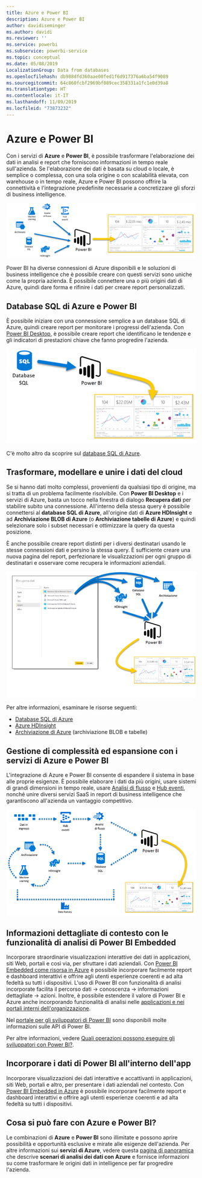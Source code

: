```yaml
---
title: Azure e Power BI
description: Azure e Power BI
author: davidiseminger
ms.author: davidi
ms.reviewer: ''
ms.service: powerbi
ms.subservice: powerbi-service
ms.topic: conceptual
ms.date: 05/08/2019
LocalizationGroup: Data from databases
ms.openlocfilehash: db988dfd360aae00fed1f6d917376a6ba54f9089
ms.sourcegitcommit: 64c860fcbf2969bf089cec358331a1fc1e0d39a8
ms.translationtype: HT
ms.contentlocale: it-IT
ms.lasthandoff: 11/09/2019
ms.locfileid: "73873232"
---
```

# <a name="azure-and-power-bi"></a>Azure e Power BI

Con i servizi di **Azure** e **Power BI**, è possibile trasformare l'elaborazione dei dati in analisi e report che forniscono informazioni in tempo reale sull'azienda. Se l'elaborazione dei dati è basata su cloud o locale, è semplice o complessa, con una sola origine o con scalabilità elevata, con warehouse o in tempo reale, Azure e Power BI possono offrire la connettività e l'integrazione predefinite necessarie a concretizzare gli sforzi di business intelligence.

![Azure](media/service-azure-and-power-bi/azure_1.png)

Power BI ha diverse connessioni di Azure disponibili e le soluzioni di business intelligence che è possibile creare con questi servizi sono uniche come la propria azienda. È possibile connettere una o più origini dati di Azure, quindi dare forma e rifinire i dati per creare report personalizzati.

## <a name="azure-sql-database-and-power-bi"></a>Database SQL di Azure e Power BI

È possibile iniziare con una connessione semplice a un database SQL di Azure, quindi creare report per monitorare i progressi dell'azienda. Con [Power BI Desktop](desktop-getting-started.md), è possibile creare report che identificano le tendenze e gli indicatori di prestazioni chiave che fanno progredire l'azienda.

![Da SQL a PBI](media/service-azure-and-power-bi/azure_2_sqltopbi.png)

C'è molto altro da scoprire sul [database SQL di Azure](https://azure.microsoft.com/services/sql-database/).

## <a name="transform-shape-and-merge-your-cloud-data"></a>Trasformare, modellare e unire i dati del cloud

Se si hanno dati molto complessi, provenienti da qualsiasi tipo di origine, ma si tratta di un problema facilmente risolvibile. Con **Power BI Desktop** e i servizi di Azure, basta un tocco nella finestra di dialogo **Recupera dati** per stabilire subito una connessione. All'interno della stessa query è possibile connettersi al **database SQL di Azure**, all'origine dati di **Azure HDInsight** e ad **Archiviazione BLOB di Azure** (o **Archiviazione tabelle di Azure**) e quindi selezionare solo i subset necessari e ottimizzare la query da questa posizione.

È anche possibile creare report distinti per i diversi destinatari usando le stesse connessioni dati e persino la stessa query. È sufficiente creare una nuova pagina del report, perfezionare le visualizzazioni per ogni gruppo di destinatari e osservare come recupera le informazioni aziendali.

![Da più origini a PBI](media/service-azure-and-power-bi/azure_3_multipletopbi.png)

Per altre informazioni, esaminare le risorse seguenti:

* [Database SQL di Azure](https://azure.microsoft.com/services/sql-database/)
* [Azure HDInsight](https://azure.microsoft.com/services/hdinsight/)
* [Archiviazione di Azure](https://azure.microsoft.com/services/storage/) (archiviazione BLOB e tabelle)

## <a name="get-complex-and-ahead-using-azure-services-and-power-bi"></a>Gestione di complessità ed espansione con i servizi di Azure e Power BI

L'integrazione di Azure e Power BI consente di espandere il sistema in base alle proprie esigenze. È possibile elaborare i dati da più origini, usare sistemi di grandi dimensioni in tempo reale, usare [Analisi di flusso](https://azure.microsoft.com/services/stream-analytics/) e [Hub eventi](https://azure.microsoft.com/services/event-hubs/), nonché unire diversi servizi SaaS in report di business intelligence che garantiscono all'azienda un vantaggio competitivo.

![Complessità in Azure](media/service-azure-and-power-bi/azure_4_complex.png)

## <a name="context-insights-with-power-bi-embedded-analytics"></a>Informazioni dettagliate di contesto con le funzionalità di analisi di Power BI Embedded

Incorporare straordinarie visualizzazioni interattive dei dati in applicazioni, siti Web, portali e così via, per sfruttare i dati aziendali. Con [Power BI Embedded come risorsa in Azure](https://azure.microsoft.com/services/power-bi-embedded/) è possibile incorporare facilmente report e dashboard interattivi e offrire agli utenti esperienze coerenti e ad alta fedeltà su tutti i dispositivi.  L'uso di Power BI con funzionalità di analisi incorporate facilita il percorso dati -> conoscenza -> informazioni dettagliate -> azioni.  Inoltre, è possibile estendere il valore di Power BI e Azure anche incorporando funzionalità di analisi nelle [applicazioni e nei portali interni dell'organizzazione](https://powerbi.microsoft.com/developers/embedded-analytics/organization/).

Nel [portale per gli sviluppatori di Power BI](https://dev.powerbi.com) sono disponibili molte informazioni sulle API di Power BI.

Per altre informazioni, vedere [Quali operazioni possono eseguire gli sviluppatori con Power BI?](developer/what-can-you-do.md).

## <a name="embed-your-power-bi-data-within-your-app"></a>Incorporare i dati di Power BI all'interno dell'app

Incorporare visualizzazioni dei dati interattive e accattivanti in applicazioni, siti Web, portali e altro, per presentare i dati aziendali nel contesto. Con [Power BI Embedded in Azure](https://azure.microsoft.com/services/power-bi-embedded/) è possibile incorporare facilmente report e dashboard interattivi e offrire agli utenti esperienze coerenti e ad alta fedeltà su tutti i dispositivi.

## <a name="what-could-you-do-with-azure-and-power-bi"></a>Cosa si può fare con Azure e Power BI?

Le combinazioni di **Azure** e **Power BI** sono illimitate e possono aprire possibilità e opportunità esclusive e mirate alle esigenze dell'azienda. Per altre informazioni sui **servizi di Azure**, vedere questa [pagina di panoramica](https://docs.microsoft.com/azure/machine-learning/team-data-science-process/plan-your-environment) che descrive **scenari di analisi dei dati con Azure** e fornisce informazioni su come trasformare le origini dati in intelligence per far progredire l'azienda.